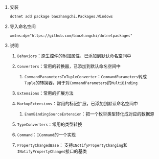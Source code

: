 ﻿1. 安装
    ````bash
    dotnet add package baozhangchi.Packages.Windows
    ````
2. 导入命名空间
    ````xaml
    xmlns:dp="https://github.com/baozhangchi/dotnetpackages"
    ````
2. 说明  

    1. `Behaviors`：原生控件的附加属性，已添加到默认命名空间中
    2. `Converters`：常用的转换器，已添加到默认命名空间中
    
        1. `CommandParametersToTupleConverter`：`CommandParameters`转成`Tuple`的转换器，用于对`CommandParameters`的`MultiBinding`
    3. `Extensions`：常用的扩展方法
    4. `MarkupExtensions`：常用的标记扩展，已添加到默认命名空间中
    
        1. `EnumBindingSourceExtension`：把一个枚举类型转化成对应的数据源
    5. `TypeConverters`：常用的类型转换
    6. `Command`：`ICommand`的一个实现
    9. `PropertyChangedBase`： 支持`INotifyPropertyChanging`和`INotifyPropertyChanged`接口的基类